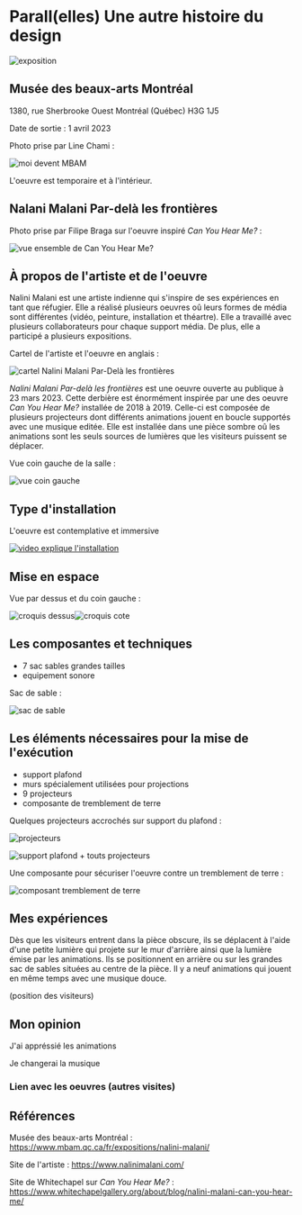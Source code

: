 # Parall(elles) Une autre histoire du design

![exposition](https://user-images.githubusercontent.com/112190488/235185728-c0cf9602-9896-4d0e-97b7-8fa8451053df.png)

## Musée des beaux-arts Montréal 

1380, rue Sherbrooke Ouest Montréal (Québec) H3G 1J5

Date de sortie : 1 avril 2023

Photo prise par Line Chami :

![moi devent MBAM](https://user-images.githubusercontent.com/112190488/235186826-3669ea5c-9375-4a53-aebe-b004db277270.png)

L'oeuvre est temporaire et à l'intérieur.

## Nalani Malani Par-delà les frontières

Photo prise par Filipe Braga sur l'oeuvre inspiré <i>Can You Hear Me?</i> :

![vue ensemble de Can You Hear Me?](https://user-images.githubusercontent.com/112190488/235193053-76406563-c883-4aaf-8331-f0cea44e6291.png)

## À propos de l'artiste et de l'oeuvre

Nalini Malani est une artiste indienne qui s'inspire de ses expériences en tant que réfugier. Elle a réalisé plusieurs oeuvres oû leurs formes de média sont différentes (vidéo, peinture, installation et théartre). Elle a travaillé avec plusieurs collaborateurs pour chaque support média. De plus, elle a participé a plusieurs expositions.

Cartel de l'artiste et l'oeuvre en anglais :

![cartel Nalini Malani Par-Delà les frontières](https://user-images.githubusercontent.com/112190488/235185046-13681522-ffe5-4b4d-b159-6c5d1b956d92.png)

<i>Nalini Malani Par-delà les frontières</i> est une oeuvre ouverte au publique à 23 mars 2023. Cette derbière est énormément inspirée par une des oeuvre <i>Can You Hear Me?</i> installée de 2018 à 2019. Celle-ci est composée de plusieurs projecteurs dont différents animations jouent en boucle supportés avec une musique editée. Elle est installée dans une pièce sombre oû les animations sont les seuls sources de lumières que les visiteurs 
puissent se déplacer.

Vue coin gauche de la salle :

![vue coin gauche](https://user-images.githubusercontent.com/112190488/235376165-ef44a853-a5cb-46b1-a073-32bdb1f198a8.png)


## Type d'installation

L'oeuvre est contemplative et immersive

[![video explique l'installation](https://user-images.githubusercontent.com/112190488/235722814-a8aec43d-f972-44ab-8ffa-ba983310fe88.png)](https://youtu.be/OVwuhxQvR4w)

## Mise en espace

Vue par dessus et du coin gauche :

![croquis dessus](https://user-images.githubusercontent.com/112190488/235725844-601190f3-474e-4905-8f1d-861df3272c04.png)![croquis cote](https://user-images.githubusercontent.com/112190488/235725960-b62e4866-e2f6-4284-bbf7-e34440f48f08.png)


## Les composantes et techniques

- 7 sac sables grandes tailles
- equipement sonore

Sac de sable :

![sac de sable](https://user-images.githubusercontent.com/112190488/235376039-277080fc-356e-4163-9efc-668d608e4d7f.png)


## Les éléments nécessaires pour la mise de l'exécution

- support plafond
- murs spécialement utilisées pour projections
- 9 projecteurs
- composante de tremblement de terre


Quelques projecteurs accrochés sur support du plafond :

![projecteurs](https://user-images.githubusercontent.com/112190488/235179949-79412c14-5ca5-4443-96b5-a7e72e9595c9.png)

![support plafond + touts projecteurs](https://user-images.githubusercontent.com/112190488/235181511-20a44ad0-6a9a-4097-af78-194a4e37a125.png)

Une composante pour sécuriser l'oeuvre contre un tremblement de terre :

![composant tremblement de terre](https://user-images.githubusercontent.com/112190488/235195032-cc5e0216-cdda-4138-9f0c-d9d7e41585c0.png)


## Mes expériences

Dès que les visiteurs entrent dans la pièce obscure, ils se déplacent à l'aide d'une petite lumière qui projete sur le mur d'arrière ainsi que la lumière émise par les animations. Ils se positionnent en arrière ou sur les grandes sac de sables situées au centre de la pièce. Il y a neuf animations qui jouent en même temps avec une musique douce. 

(position des visiteurs)

## Mon opinion

J'ai appréssié les animations 

Je changerai la musique

### Lien avec les oeuvres (autres visites)

## Références

Musée des beaux-arts Montréal : https://www.mbam.qc.ca/fr/expositions/nalini-malani/

Site de l'artiste : https://www.nalinimalani.com/

Site de Whitechapel sur <i>Can You Hear Me?</i> : https://www.whitechapelgallery.org/about/blog/nalini-malani-can-you-hear-me/ 

